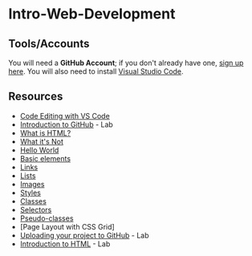 # Intro-Web-Development

## Tools/Accounts

You will need a **GitHub Account**; if you don't already have one, [sign up here](https://github.com/join?source=header-home). You will also need to install [Visual Studio Code](https://code.visualstudio.com/).

## Resources

- [Code Editing with VS Code](https://code.visualstudio.com/docs/introvideos/codeediting)
- [Introduction to GitHub](https://lab.github.com/githubtraining/introduction-to-github) - Lab
- [What is HTML?](https://www.html-5-tutorial.com/about-html.htm)
- [What it's Not](https://www.html-5-tutorial.com/what-its-not.htm)
- [Hello World](https://www.learn-html.org/en/Hello%2C_World%21)
- [Basic elements](https://www.learn-html.org/en/Basic_Elements)
- [Links](https://www.learn-html.org/en/Links)
- [Lists](https://www.learn-html.org/en/Lists)
- [Images](https://www.learn-html.org/en/Images)
- [Styles](https://www.learn-html.org/en/Styles)
- [Classes](https://www.learn-html.org/en/Classes)
- [Selectors](https://www.learn-html.org/en/Selectors)
- [Pseudo-classes](https://www.learn-html.org/en/Pseudo-classes)
- [Page Layout with CSS Grid]
- [Uploading your project to GitHub](https://lab.github.com/githubtraining/uploading-your-project-to-github) - Lab
- [Introduction to HTML](https://lab.github.com/githubtraining/introduction-to-html) - Lab
